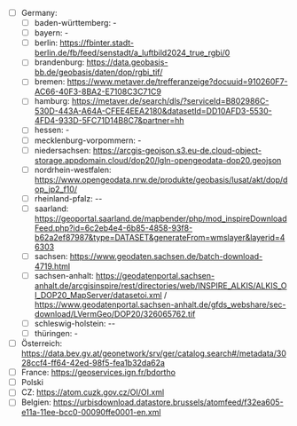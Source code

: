 

- [ ] Germany:
	- [ ] baden-württemberg: -
	- [ ] bayern: -
	- [ ] berlin: https://fbinter.stadt-berlin.de/fb/feed/senstadt/a_luftbild2024_true_rgbi/0
	- [ ] brandenburg: https://data.geobasis-bb.de/geobasis/daten/dop/rgbi_tif/
	- [ ] bremen: https://www.metaver.de/trefferanzeige?docuuid=910260F7-AC66-40F3-8BA2-E7108C3C71C9
	- [ ] hamburg: https://metaver.de/search/dls/?serviceId=B802986C-530D-443A-A64A-CFEE4EEA2180&datasetId=DD10AFD3-5530-4FD4-933D-5FC71D14B8C7&partner=hh
	- [ ] hessen: -
	- [ ] mecklenburg-vorpommern: -
	- [ ] niedersachsen: https://arcgis-geojson.s3.eu-de.cloud-object-storage.appdomain.cloud/dop20/lgln-opengeodata-dop20.geojson
	- [ ] nordrhein-westfalen: https://www.opengeodata.nrw.de/produkte/geobasis/lusat/akt/dop/dop_jp2_f10/
	- [ ] rheinland-pfalz: --
	- [ ] saarland: https://geoportal.saarland.de/mapbender/php/mod_inspireDownloadFeed.php?id=6c2eb4e4-6b85-4858-93f8-b62a2ef87987&type=DATASET&generateFrom=wmslayer&layerid=46303
	- [ ] sachsen: https://www.geodaten.sachsen.de/batch-download-4719.html
	- [ ] sachsen-anhalt: https://geodatenportal.sachsen-anhalt.de/arcgisinspire/rest/directories/web/INSPIRE_ALKIS/ALKIS_OI_DOP20_MapServer/datasetoi.xml / https://www.geodatenportal.sachsen-anhalt.de/gfds_webshare/sec-download/LVermGeo/DOP20/326065762.tif
	- [ ] schleswig-holstein: --
	- [ ] thüringen: -
- [ ] Österreich: https://data.bev.gv.at/geonetwork/srv/ger/catalog.search#/metadata/3028ccf4-ff64-42ed-98f5-fea1b32da62a
- [ ] France: https://geoservices.ign.fr/bdortho
- [ ] Polski
- [ ] CZ: https://atom.cuzk.gov.cz/OI/OI.xml
- [ ] Belgien: https://urbisdownload.datastore.brussels/atomfeed/f32ea605-e11a-11ee-bcc0-00090ffe0001-en.xml